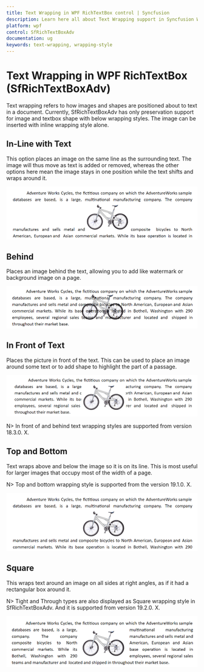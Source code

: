 ```yaml
---
title: Text Wrapping in WPF RichTextBox control | Syncfusion
description: Learn here all about Text Wrapping support in Syncfusion WPF RichTextBox (SfRichTextBoxAdv) control and more.
platform: wpf
control: SfRichTextBoxAdv
documentation: ug
keywords: text-wrapping, wrapping-style
---
```

# Text Wrapping in WPF RichTextBox (SfRichTextBoxAdv)
Text wrapping refers to how images and shapes are positioned about to text in a document. Currently, SfRichTextBoxAdv has only preservation support for image and textbox shape with below wrapping styles. The image can be inserted with inline wrapping style alone.

## In-Line with Text
This option places an image on the same line as the surrounding text. The image will thus move as text is added or removed, whereas the other options here mean the image stays in one position while the text shifts and wraps around it.

![In Line](Text-Wrapping_images/inline.PNG)

## Behind
Places an image behind the text, allowing you to add like watermark or background image on a page.

![Behind](Text-Wrapping_images/behind.PNG)

## In Front of Text
Places the picture in front of the text. This can be used to place an image around some text or to add shape to highlight the part of a passage.

![In Front](Text-Wrapping_images/infront.PNG)

N> In front of and behind text wrapping styles are supported from version 18.3.0. X.

## Top and Bottom
Text wraps above and below the image so it is on its line. This is most useful for larger images that occupy most of the width of a page.

N> Top and bottom wrapping style is supported from the version 19.1.0. X.

![Top and Bottom](Text-Wrapping_images/TopandBottom.PNG)

## Square
This wraps text around an image on all sides at right angles, as if it had a rectangular box around it.

N> Tight and Through types are also displayed as Square wrapping style in SfRichTextBoxAdv. And it is supported from version 19.2.0. X.

![Square](Text-Wrapping_images/Square.PNG)

 


